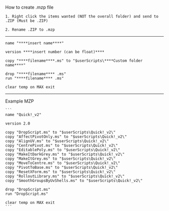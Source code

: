 How to create .mzp file

    1. Right click the items wanted (NOT the overall folder) and send to .ZIP (Must be .ZIP)
   
    2. Rename .ZIP to .mzp

--------------------------------------------------------------------------------------------------------------------

```
name "****insert name****"

version ****insert number (can be float)****

copy "****filename****.ms" to "$userScripts\****Custom folder name****"

drop "****filename**** .ms"
run "****filename**** .ms"

clear temp on MAX exit
```

--------------------------------------------------------------------------------------------------------------------

Example MZP

    ```
    name "Quick!_v2"

    version 2.0

    copy "DropScript.ms" to "$userScripts\Quick!_v2\"
    copy "AffectPivotOnly.ms" to "$userScripts\Quick!_v2\"
    copy "AlignUV.ms" to "$userScripts\Quick!_v2\"
    copy "CentrePivot.ms" to "$userScripts\Quick!_v2\"
    copy "EditablePoly.ms" to "$userScripts\Quick!_v2\"
    copy "MakeItDarkGrey.ms" to "$userScripts\Quick!_v2\"
    copy "MakeItGrey.ms" to "$userScripts\Quick!_v2\"
    copy "MoveToCentre.ms" to "$userScripts\Quick!_v2\"
    copy "PivotToBase.ms" to "$userScripts\Quick!_v2\"
    copy "ResetXForm.ms" to "$userScripts\Quick!_v2\"
    copy "RolloutLibrary.ms" to "$userScripts\Quick!_v2\"
    copy "SmoothGroupsByUvShells.ms" to "$userScripts\Quick!_v2\"

    drop "DropScript.ms"
    run "DropScript.ms"

    clear temp on MAX exit
    ```
